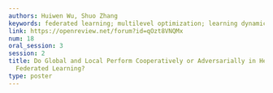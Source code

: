 ```yaml
---
authors: Huiwen Wu, Shuo Zhang
keywords: federated learning; multilevel optimization; learning dynamics
link: https://openreview.net/forum?id=qOzt8VNQMx
num: 18
oral_session: 3
session: 2
title: Do Global and Local Perform Cooperatively or Adversarially in Heterogeneous
  Federated Learning?
type: poster
---
```

